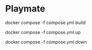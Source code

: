 # Playmate

docker compose -f compose.yml build

docker compose -f compose.yml up

docker compose -f compose.yml down
